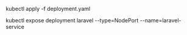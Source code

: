kubectl apply -f deployment.yaml

kubectl expose deployment laravel --type=NodePort --name=laravel-service
